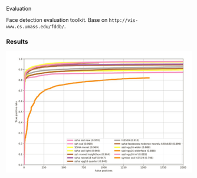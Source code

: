 Evaluation

Face detection evaluation toolkit.
Base on `http://vis-www.cs.umass.edu/fddb/`.

### Results
![](https://github.com/ZhouKai90/Evaluation/blob/master/result.jpg)
